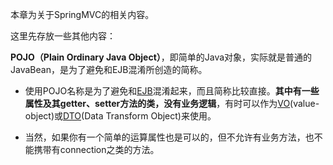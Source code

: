 本章为关于SpringMVC的相关内容。

这里先存放一些其他内容：

**POJO（Plain Ordinary Java Object）**，即简单的Java对象，实际就是普通的JavaBean，是为了避免和EJB混淆所创造的简称。

- 使用POJO名称是为了避免和[EJB](https://baike.baidu.com/item/EJB)混淆起来，而且简称比较直接。**其中有一些属性及其getter、setter方法的类，没有业务逻辑**，有时可以作为[VO](https://baike.baidu.com/item/vo/23210302#viewPageContent)(value-object)或[DTO](https://baike.baidu.com/item/dto/16016821)(Data Transform Object)来使用。

- 当然，如果你有一个简单的运算属性也是可以的，但不允许有业务方法，也不能携带有connection之类的方法。

